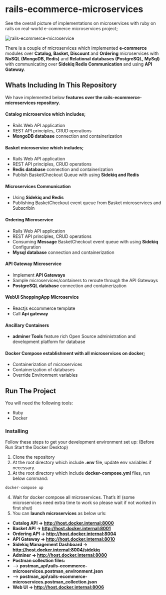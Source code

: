 # rails-ecommerce-microservices
See the overall picture of implementations on microservices with ruby on rails on real-world e-commerce microservices project;

![rails-ecommerce-microservice](https://user-images.githubusercontent.com/15216240/132295308-5b0d5b05-9816-4deb-af13-b945e4f8e013.PNG)

There is a couple of microservices which implemented **e-commerce** modules over **Catalog, Basket, Discount** and **Ordering** microservices with **NoSQL (MongoDB, Redis)** and **Relational databases (PostgreSQL, MySql)** with communicating over **Sidekiq Redis Communication** and using **API Gateway**.

## Whats Including In This Repository
We have implemented below **features over the rails-ecommerce-microservices repository**.

#### Catalog microservice which includes; 
* Rails Web API application 
* REST API principles, CRUD operations
* **MongoDB database** connection and containerization

#### Basket microservice which includes;
* Rails Web API application
* REST API principles, CRUD operations
* **Redis database** connection and containerization
* Publish BasketCheckout Queue with using **Sidekiq and Redis**

#### Microservices Communication
* Using **Sidekiq and Redis**
* Publishing BasketCheckout event queue from Basket microservices and Subscribin

#### Ordering Microservice
* Rails Web API application
* REST API principles, CRUD operations
* Consuming **Message** BasketCheckout event queue with using **Sidekiq** Configuration
* **Mysql database** connection and containerization
	
#### API Gateway Microservice
* Implement **API Gateways**
* Sample microservices/containers to reroute through the API Gateways
*  **PostgreSQL database** connection and containerization

#### WebUI ShoppingApp Microservice
* Reactjs eccommerce template
* Call **Api gateway**

#### Ancillary Containers
* **adminer Tools** feature rich Open Source administration and development platform for database

#### Docker Compose establishment with all microservices on docker;
* Containerization of microservices
* Containerization of databases
* Override Environment variables
## Run The Project
You will need the following tools:

* Ruby
* Docker

### Installing
Follow these steps to get your development environment set up: (Before Run Start the Docker Desktop)
1. Clone the repository
2. At the root directory which include **.env** file, update env variables if necessary.
3. At the root directory which include **docker-compose.yml** files, run below command:
```csharp
docker-compose up
```
4. Wait for docker compose all microservices. That’s it! (some microservices need extra time to work so please wait if not worked in first shut)
5. You can **launch microservices** as below urls:

* **Catalog API -> http://host.docker.internal:8000**
* **Basket API -> http://host.docker.internal:8001**
* **Ordering API -> http://host.docker.internal:8004**
* **API Gateway -> http://host.docker.internal:8010**
* **Sidekiq Management Dashboard -> http://host.docker.internal:8004/sidekiq**
* **Adminer -> http://host.docker.internal:8080**
* **Postman collection files:**
* --> **postman_api\rails-ecommerce-microservices.postman_environment.json**
* --> **postman_api\rails-ecommerce-microservices.postman_collection.json**
* **Web UI -> http://host.docker.internal:8006**
